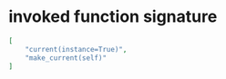 # invoked function signature

```json
[
    "current(instance=True)",
    "make_current(self)"
]
```

